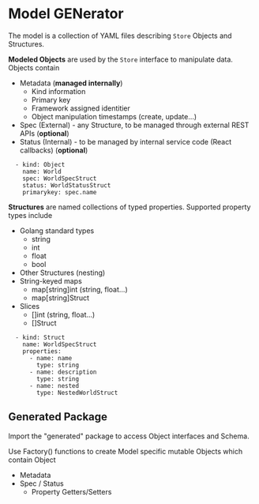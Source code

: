 # Model GENerator
The model is a collection of YAML files describing `Store` Objects and Structures. 

**Modeled Objects** are used by the `Store` interface to manipulate data. Objects contain
- Metadata (**managed internally**)
    - Kind information
    - Primary key
    - Framework assigned identitier
    - Object manipulation timestamps (create, update...)
- Spec (External) - any Structure, to be managed through external REST APIs (**optional**)
- Status (Internal) - to be managed by internal service code (React callbacks) (**optional**)

```
  - kind: Object
    name: World
    spec: WorldSpecStruct
    status: WorldStatusStruct
    primarykey: spec.name
```

**Structures** are named collections of typed properties. Supported property types include
- Golang standard types
    - string
    - int
    - float
    - bool
- Other Structures (nesting)
- String-keyed maps
    - map[string]int (string, float...)
    - map[string]Struct
- Slices
    - []int (string, float...)
    - []Struct

```
  - kind: Struct
    name: WorldSpecStruct
    properties:
      - name: name
        type: string
      - name: description
        type: string
      - name: nested
        type: NestedWorldStruct
```


## Generated Package
Import the "generated" package to access Object interfaces and Schema.

Use <object>Factory() functions to create Model specific mutable Objects
which contain Object
- Metadata
- Spec / Status
    - Property Getters/Setters
